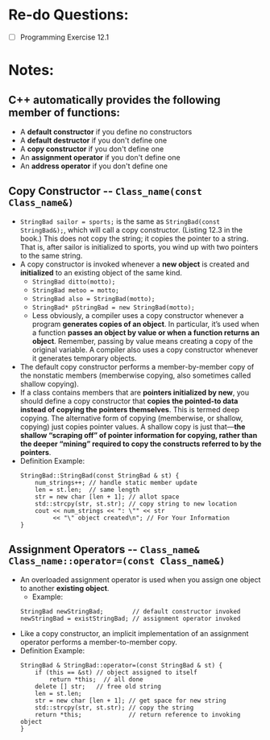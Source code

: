 # Re-do Questions:
- [ ] Programming Exercise 12.1

# Notes:
## C++ **automatically provides** the following member of functions:
  - A **default constructor** if you define no constructors
  - A **default destructor** if you don't define one
  - A **copy constructor** if you don't define one
  - An **assignment operator** if you don't define one
  - An **address operator** if you don't define one

## Copy Constructor -- `Class_name(const Class_name&)`
- `StringBad sailor = sports;` is the same as `StringBad(const StringBad&);`, which will call a copy constructor. (Listing 12.3 in the book.) This does not copy the string; it copies the pointer to a string. That is, after sailor is initialized to sports, you wind up with two pointers to the same string.
- A copy constructor is invoked whenever a **new object** is created and **initialized** to an existing object of the same kind.
  - `StringBad ditto(motto);`
  - `StringBad metoo = motto;`
  - `StringBad also = StringBad(motto);`
  - `StringBad* pStringBad = new StringBad(motto);`
  - Less obviously, a compiler uses a copy constructor whenever a program **generates copies of an object**. In particular, it’s used when a function **passes an object by value or when a function returns an object**. Remember, passing by value means creating a copy of the original variable. A compiler also uses a copy constructor whenever it generates temporary objects.
- The default copy constructor performs a member-by-member copy of the nonstatic members (memberwise copying, also sometimes called shallow copying).
- If a class contains members that are **pointers initialized by new**, you should define a copy constructor that **copies the pointed-to data instead of copying the pointers themselves**. This is termed deep copying. The alternative form of copying (memberwise, or shallow, copying) just copies pointer values. A shallow copy is just that—**the shallow “scraping off” of pointer information for copying, rather than the deeper “mining” required to copy the constructs referred to by the pointers**.
- Definition Example:
  ```
  StringBad::StringBad(const StringBad & st) {
      num_strings++; // handle static member update
      len = st.len;  // same length
      str = new char [len + 1]; // allot space
      std::strcpy(str, st.str); // copy string to new location
      cout << num_strings << ": \"" << str
           << "\" object created\n"; // For Your Information
  }
  ```

## Assignment Operators -- `Class_name& Class_name::operator=(const Class_name&)`
- An overloaded assignment operator is used when you assign one object to another **existing object**.
  - Example:
  ```
  StringBad newStringBad;        // default constructor invoked
  newStringBad = existStringBad; // assignment operator invoked
  ```
- Like a copy constructor, an implicit implementation of an assignment operator performs a member-to-member copy.
- Definition Example:
  ```
  StringBad & StringBad::operator=(const StringBad & st) {
      if (this == &st) // object assigned to itself
          return *this;  // all done
      delete [] str;   // free old string
      len = st.len;
      str = new char [len + 1]; // get space for new string
      std::strcpy(str, st.str); // copy the string
      return *this;             // return reference to invoking object
  }
  ```
